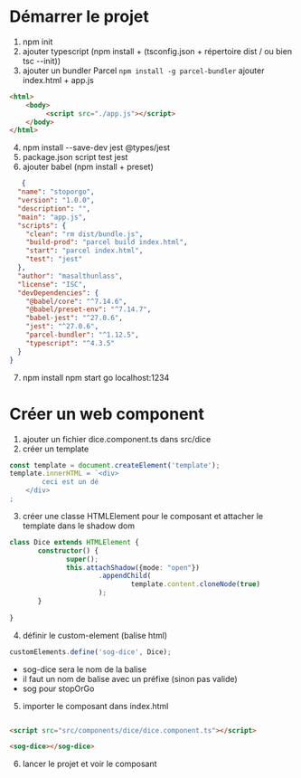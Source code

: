 # Démarrer le projet

1. npm init
2. ajouter typescript (npm install + (tsconfig.json + répertoire dist / ou bien tsc --init))
3. ajouter un bundler Parcel ``npm install -g parcel-bundler``
       ajouter index.html + app.js
```html
<html>
    <body>
         <script src="./app.js"></script>
    </body>
</html>
```

4. npm install --save-dev jest @types/jest
5. package.json script test jest
6. ajouter babel (npm install + preset)
```json
   {
  "name": "stoporgo",
  "version": "1.0.0",
  "description": "",
  "main": "app.js",
  "scripts": {
    "clean": "rm dist/bundle.js",
    "build-prod": "parcel build index.html",
    "start": "parcel index.html",
    "test": "jest"
  },
  "author": "masalthunlass",
  "license": "ISC",
  "devDependencies": {
    "@babel/core": "^7.14.6",  
    "@babel/preset-env": "^7.14.7",
    "babel-jest": "^27.0.6",
    "jest": "^27.0.6",
    "parcel-bundler": "^1.12.5",
    "typescript": "^4.3.5"
  }
}

   ```
7. npm install npm start go localhost:1234

# Créer un web component
1. ajouter un fichier dice.component.ts dans src/dice
2. créer un template 
```ts
const template = document.createElement('template');
template.innerHTML = `<div>
        ceci est un dé
    </div>
;
```

3. créer une classe HTMLElement pour le composant et attacher le template dans le shadow dom
```ts
class Dice extends HTMLElement {
       constructor() {
              super();
              this.attachShadow({mode: "open"})
                      .appendChild(
                              template.content.cloneNode(true)
                      );
       }
       
}
```

4. définir le custom-element (balise html)
```ts
customElements.define('sog-dice', Dice);
```
* sog-dice sera le nom de la balise
* il faut un nom de balise avec un préfixe (sinon pas valide)
* sog pour stopOrGo

5. importer le composant dans index.html

```html

<script src="src/components/dice/dice.component.ts"></script>

<sog-dice></sog-dice>
```
6. lancer le projet et voir le composant
